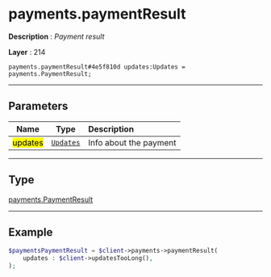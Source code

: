 # payments.paymentResult

**Description** : *Payment result*

**Layer** : 214

```tl
payments.paymentResult#4e5f810d updates:Updates = payments.PaymentResult;
```

---

## Parameters

| Name | Type | Description |
| :---: | :---: | :--- |
| <mark>updates</mark> | [`Updates`](type/Updates) | Info about the payment |

---

## Type

[payments.PaymentResult](type/payments.PaymentResult)

---

## Example

```php
$paymentsPaymentResult = $client->payments->paymentResult(
	updates : $client->updatesTooLong(),
);
```